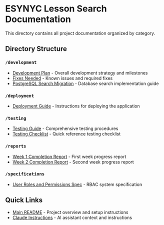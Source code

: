# ESYNYC Lesson Search Documentation

This directory contains all project documentation organized by category.

## Directory Structure

### `/development`
- [Development Plan](development/DEVELOPMENT_PLAN.md) - Overall development strategy and milestones
- [Fixes Needed](development/FIXES_NEEDED.md) - Known issues and required fixes
- [PostgreSQL Search Migration](development/POSTGRESQL_SEARCH_MIGRATION.md) - Database search implementation guide

### `/deployment`
- [Deployment Guide](deployment/DEPLOYMENT.md) - Instructions for deploying the application

### `/testing`
- [Testing Guide](testing/TESTING_GUIDE.md) - Comprehensive testing procedures
- [Testing Checklist](testing/TESTING_CHECKLIST.md) - Quick reference testing checklist

### `/reports`
- [Week 1 Completion Report](reports/WEEK1_COMPLETION_REPORT.md) - First week progress report
- [Week 2 Completion Report](reports/WEEK2_COMPLETION_REPORT.md) - Second week progress report

### `/specifications`
- [User Roles and Permissions Spec](specifications/USER_ROLES_AND_PERMISSIONS_SPEC.md) - RBAC system specification

## Quick Links

- [Main README](../README.md) - Project overview and setup instructions
- [Claude Instructions](../CLAUDE.md) - AI assistant context and instructions